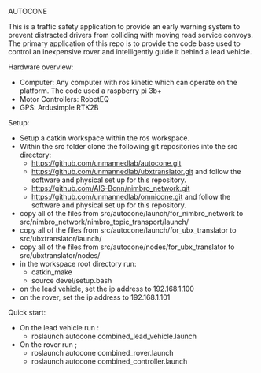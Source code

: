 AUTOCONE

This is a traffic safety application to provide an early warning system to prevent distracted drivers from colliding with moving road service convoys. The primary application of this repo is to provide the code base used to control an inexpensive rover and intelligently guide it behind a lead vehicle.

Hardware overview:
- Computer: Any computer with ros kinetic which can operate on the platform. The code used a raspberry pi 3b+
- Motor Controllers: RobotEQ
- GPS: Ardusimple RTK2B

Setup:
- Setup a catkin workspace within the ros workspace.
- Within the src folder clone the following git repositories into the src directory:
  * https://github.com/unmannedlab/autocone.git
  * https://github.com/unmannedlab/ubxtranslator.git and follow the software and physical set up for this repository.
  * https://github.com/AIS-Bonn/nimbro_network.git
  * https://github.com/unmannedlab/omnicone.git and follow the software and physical set up for this repository.
- copy all of the files from src/autocone/launch/for_nimbro_network to src/nimbro_network/nimbro_topic_transport/launch/
- copy all of the files from src/autocone/launch/for_ubx_translator to src/ubxtranslator/launch/
- copy all of the files from src/autocone/nodes/for_ubx_translator to src/ubxtranslator/nodes/
- in the workspace root directory run: 
  * catkin_make
  * source devel/setup.bash
- on the lead vehicle, set the ip address to 192.168.1.100
- on the rover, set the ip address to 192.168.1.101


Quick start:
- On the lead vehicle run : 
  * roslaunch autocone combined_lead_vehicle.launch
- On the rover run ;
  * roslaunch autocone combined_rover.launch
  * roslaunch autocone combined_controller.launch
